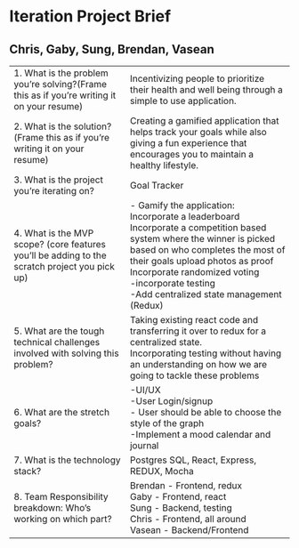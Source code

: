 # Iteration Project Brief
## Chris, Gaby, Sung, Brendan, Vasean
| | |
|-|-|
|1. What is the problem you’re solving?(Frame this as if you’re writing it on your resume) | Incentivizing people to prioritize their health and well being through a simple to use application.|
|2. What is the solution?(Frame this as if you’re writing it on your resume) | Creating a gamified application that helps track your goals while also giving a fun experience that encourages you to maintain a healthy lifestyle.|
|3. What is the project you’re iterating on?| Goal Tracker |
|4. What is the MVP scope? (core features you’ll be adding to the scratch project you pick up)| - Gamify the application: Incorporate a leaderboard <br> Incorporate a competition based system where the winner is picked based on who completes the most of their goals upload photos as proof <Br> Incorporate randomized voting <br> -incorporate testing<br> -Add centralized state management (Redux)|
|5. What are the tough technical challenges involved with solving this problem?| Taking existing react code and transferring it over to redux for a centralized state. <br> Incorporating testing without having an understanding on how we are going to tackle these problems|
|6. What are the stretch goals?| -UI/UX <br> -User Login/signup <br>- User should be able to choose the style of the graph <br> -Implement a mood calendar and journal|
|7. What is the technology stack?| Postgres SQL, React, Express, REDUX, Mocha |
|8. Team Responsibility breakdown: Who’s working on which part? | Brendan - Frontend, redux <br>Gaby - Frontend, react <br> Sung - Backend, testing <br> Chris - Frontend, all around<br>Vasean - Backend/Frontend |

